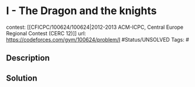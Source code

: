 # I - The Dragon and the knights

contest: [[CFICPC/100624/100624|2012-2013 ACM-ICPC, Central Europe Regional Contest (CERC 12)]]
url: https://codeforces.com/gym/100624/problem/I
#Status/UNSOLVED
Tags: #

## Description

## Solution

